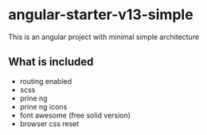 # angular-starter-v13-simple
This is an angular project with minimal simple architecture

## What is included

- routing enabled
- scss
- prine ng
- prine ng icons
- font awesome (free solid version)
- browser css reset
